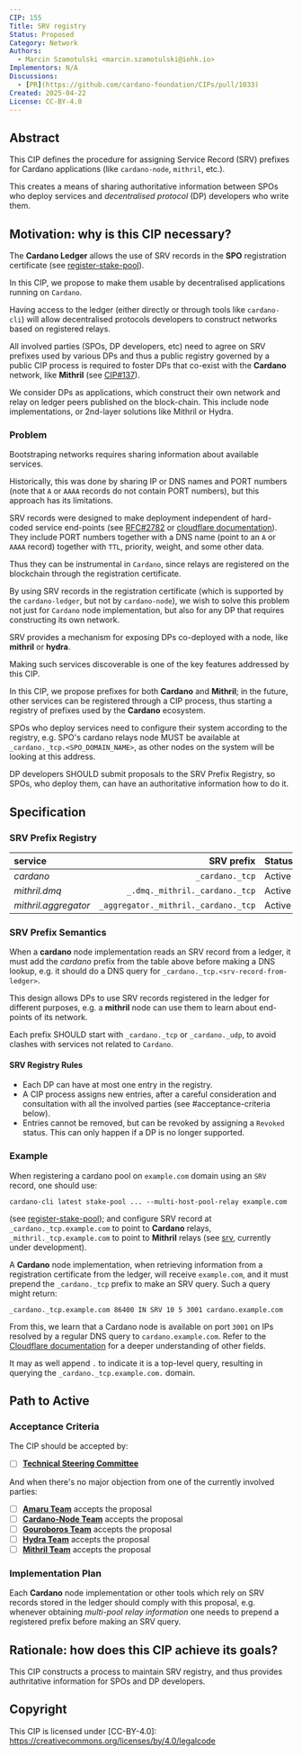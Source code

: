 ```yaml
---
CIP: 155
Title: SRV registry
Status: Proposed
Category: Network
Authors:
  - Marcin Szamotulski <marcin.szamotulski@iohk.io>
Implementors: N/A
Discussions: 
  - [PR](https://github.com/cardano-foundation/CIPs/pull/1033)
Created: 2025-04-22
License: CC-BY-4.0
---
```


## Abstract

This CIP defines the procedure for assigning Service Record (SRV) prefixes for Cardano applications (like `cardano-node`, `mithril`, etc.).

This creates a means of sharing authoritative information between SPOs who deploy services and _decentralised protocol_ (DP) developers who write them.

## Motivation: why is this CIP necessary?

The **Cardano Ledger** allows the use of SRV records in the **SPO** registration certificate (see [register-stake-pool]).

In this CIP, we propose to make them usable by decentralised applications running on `Cardano`.

Having access to the ledger (either directly or through tools like `cardano-cli`) will allow decentralised protocols developers to construct networks based on registered relays. 

All involved parties (SPOs, DP developers, etc) need to agree on SRV prefixes used by various DPs and thus a public registry governed by a public CIP process is required to foster DPs that co-exist with the **Cardano** network, like **Mithril** (see [CIP#137]).

We consider DPs as applications, which construct their own network and relay on ledger peers published on the block-chain. This include node implementations, or 2nd-layer solutions like Mithril or Hydra.

### Problem

Bootstraping networks requires sharing information about available services.

Historically, this was done by sharing IP or DNS names and PORT numbers (note that `A` or `AAAA` records do not contain PORT numbers), but this approach has its limitations.

SRV records were designed to make deployment independent of hard-coded service end-points (see [RFC#2782] or [cloudflare documentation][srv]).  They include PORT numbers together with a DNS name (point to an `A` or `AAAA` record) together with `TTL`, priority, weight, and some other data.

Thus they can be instrumental in `Cardano`, since relays are registered on the blockchain through the registration certificate.

By using SRV records in the registration certificate (which is supported by the `cardano-ledger`, but not by `cardano-node`), we wish to solve this problem not just for `Cardano` node implementation, but also for any DP that requires constructing its own network.

SRV provides a mechanism for exposing DPs co-deployed with a node, like **mithril** or **hydra**.

Making such services discoverable is one of the key features addressed by this CIP.

In this CIP, we propose prefixes for both **Cardano** and **Mithril**; in the future, other services can be registered through a CIP process, thus starting a registry of prefixes used by the **Cardano** ecosystem.

SPOs who deploy services need to configure their system according to the registry, e.g. SPO's cardano relays node MUST be available at `_cardano._tcp.<SPO_DOMAIN_NAME>`, as other nodes on the system will be looking at this address.

DP developers SHOULD submit proposals to the SRV Prefix Registry, so SPOs, who deploy them, can have an authoritative information how to do it.

## Specification

### SRV Prefix Registry

| **service**          | **SRV prefix**                       | **Status** |
|:---------------------| ------------------------------------:|:-----------|
| _cardano_            |                      `_cardano._tcp` | Active     |
| _mithril.dmq_        |       `_.dmq._mithril._cardano._tcp` | Active     |
| _mithril.aggregator_ | `_aggregator._mithril._cardano._tcp` | Active     |

### SRV Prefix Semantics

When a **cardano** node implementation reads an SRV record from a ledger, it must add the _cardano_ prefix from the table above before making a DNS lookup, e.g. it should do a DNS query for `_cardano._tcp.<srv-record-from-ledger>`.

This design allows DPs to use SRV records registered in the ledger for different purposes, e.g. a **mithril** node can use them to learn about end-points of its network.

Each prefix SHOULD start with `_cardano._tcp` or `_cardano._udp`, to avoid clashes with services not related to `Cardano`.

#### SRV Registry Rules

* Each DP can have at most one entry in the registry.
* A CIP process assigns new entries, after a careful consideration and consultation with all the involved parties (see #acceptance-criteria below).
* Entries cannot be removed, but can be revoked by assigning a `Revoked` status.
  This can only happen if a DP is no longer supported.

### Example

When registering a cardano pool on `example.com` domain using an `SRV` record, one should use:
```shell
cardano-cli latest stake-pool ... --multi-host-pool-relay example.com
```
(see [register-stake-pool]); and configure SRV record at `_cardano._tcp.example.com` to point to **Cardano** relays, `_mithril._tcp.example.com` to point to **Mithril** relays (see [srv], currently under development).

A **Cardano** node implementation, when retrieving information from a registration certificate from the ledger, will receive `example.com`, and it must prepend the `_cardano._tcp` prefix to make an SRV query.  Such a query might return:

```
_cardano._tcp.example.com 86400 IN SRV 10 5 3001 cardano.example.com
```
From this, we learn that a Cardano node is available on port `3001` on IPs resolved by a regular DNS query to `cardano.example.com`.
Refer to the [Cloudflare documentation][srv] for a deeper understanding of other fields.

It may as well append `.` to indicate it is a top-level query, resulting in querying the `_cardano._tcp.example.com.` domain.


## Path to Active

### Acceptance Criteria

The CIP should be accepted by:

* [ ] [**Technical Steering Committee**][tsc]

And when there's no major objection from one of the currently involved parties:

* [ ] [**Amaru Team**][amaru] accepts the proposal
* [ ] [**Cardano-Node Team**][cardano-node] accepts the proposal
* [ ] [**Gouroboros Team**][gouroboros] accepts the proposal
* [ ] [**Hydra Team**][hydra] accepts the proposal
* [ ] [**Mithril Team**][mithril] accepts the proposal

### Implementation Plan

Each **Cardano** node implementation or other tools which rely on SRV records stored in the ledger should comply with this proposal,
e.g. whenever obtaining _multi-pool relay information_ one needs to prepend a registered prefix before making an SRV query.

## Rationale: how does this CIP achieve its goals?

This CIP constructs a process to maintain SRV registry, and thus provides authritative information for SPOs and DP developers.


## Copyright

This CIP is licensed under [CC-BY-4.0]: https://creativecommons.org/licenses/by/4.0/legalcode

[CIP#137]: ../CIP-0137
[register-stake-pool]: https://developers.cardano.org/docs/operate-a-stake-pool/register-stake-pool
[RFC#2782]: https://datatracker.ietf.org/doc/html/rfc2782 
[srv]: https://www.cloudflare.com/en-gb/learning/dns/dns-records/dns-srv-record/

[amaru]: https://github.com/pragma-org/amaru
[cardano-node]: https://github.com/IntersectMBO/cardano-node
[mithril]: https://github.com/input-output-hk/mithril
[gouroboros]: https://github.com/blinklabs-io/gouroboros
[tsc]: https://docs.intersectmbo.org/intersect-overview/intersect-committees/technical-steering-committee-tsc
[hydra]: https://github.com/cardano-scaling/hydra
[register-stake-pool]: https://developers.cardano.org/docs/operate-a-stake-pool/register-stake-pool/#generate-the-stake-pool-registration-certificate
